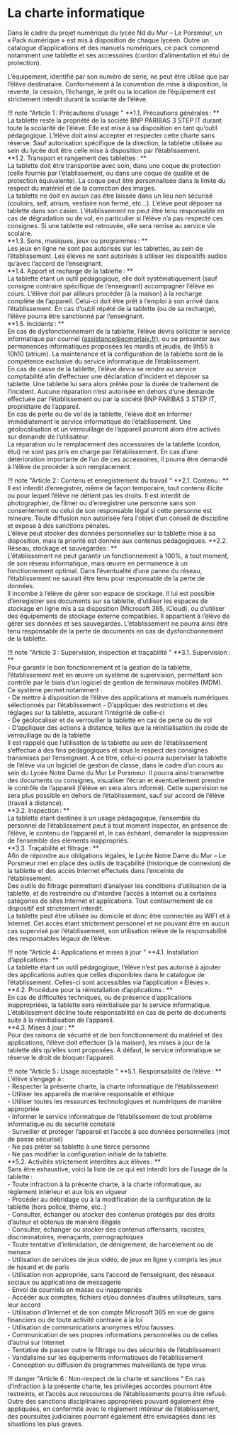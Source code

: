 # La charte informatique

Dans le cadre du projet numérique du lycée Nd du Mur – Le Porsmeur, un « Pack numérique » est mis à disposition de chaque lycéen. Outre un catalogue d’applications et des manuels numériques, ce pack comprend notamment une tablette et ses accessoires (cordon d’alimentation et étui de protection).  

L’équipement, identifié par son numéro de série, ne peut être utilisé que par l’élève destinataire. Conformément à la convention de mise à disposition, la revente, la cession, l’échange, le prêt ou la location de l’équipement est strictement interdit durant la scolarité de l’élève. 

!!! note "Article 1 : Précautions d’usage "
    **1.1. Précautions générales : **  
    La tablette reste la propriété de la société BNP PARIBAS 3 STEP IT durant toute la scolarité de l’élève. Elle est mise à sa disposition en tant qu’outil pédagogique. L’élève doit ainsi accepter et respecter cette charte sans réserve. Sauf autorisation spécifique de la direction, la tablette utilisée au sein du lycée doit être celle mise à disposition par l’établissement.  
     **1.2. Transport et rangement des tablettes : **  
    La tablette doit être transportée avec soin, dans une coque de protection (celle fournie par l’établissement, ou dans une coque de qualité et de protection équivalente). La coque peut être personnalisée dans la limite du respect du matériel et de la correction des images.  
    La tablette ne doit en aucun cas être laissée dans un lieu non sécurisé (couloirs, self, atrium, vestiaire non fermé, etc…). L’élève peut déposer sa tablette dans son casier. L’établissement ne peut être tenu responsable en cas de dégradation ou de vol, en particulier si l’élève n’a pas respecté ces consignes. Si une tablette est retrouvée, elle sera remise au service vie scolaire.  
     **1.3. Sons, musiques, jeux ou programmes : **  
    Les jeux en ligne ne sont pas autorisés sur les tablettes, au sein de l’établissement. Les élèves ne sont autorisés à utiliser les dispositifs audios qu’avec l’accord de l’enseignant.  
     **1.4. Apport et recharge de la tablette : **  
    La tablette étant un outil pédagogique, elle doit systématiquement (sauf consigne contraire spécifique de l’enseignant) accompagner l’élève en cours. L’élève doit par ailleurs procéder (à la maison) à la recharge complète de l’appareil. Celui-ci doit être prêt à l’emploi à son arrivé dans l’établissement. En cas d’oubli répété de la tablette (ou de sa recharge), l’élève pourra être sanctionné par l’enseignant.   
     **1.5. Incidents : **  
    En cas de dysfonctionnement de la tablette, l’élève devra solliciter le service informatique par courriel (assistance@ecmorlaix.fr), ou se présenter aux permanences informatiques proposées les mardis et jeudis, de 9h55 à 10h10 (atrium). La maintenance et la configuration de la tablette sont de la compétence exclusive du service informatique de l’établissement.  
    En cas de casse de la tablette, l’élève devra se rendre au service comptabilité afin d’effectuer une déclaration d’incident et déposer sa tablette. Une tablette lui sera alors prêtée pour la durée de traitement de l’incident. Aucune réparation n’est autorisée en dehors d’une demande effectuée par l’établissement ou par la société BNP PARIBAS 3 STEP IT, propriétaire de l’appareil.  
    En cas de perte ou de vol de la tablette, l’élève doit en informer immédiatement le service informatique de l’établissement. Une géolocalisation et un verrouillage de l’appareil pourront alors être activés sur demande de l’utilisateur.    
    La réparation ou le remplacement des accessoires de la tablette (cordon, étui) ne sont pas pris en charge par l’établissement. En cas d’une détérioration importante de l’un de ces accessoires, il pourra être demandé à l’élève de procéder à son remplacement.   

!!! note "Article 2 : Contenu et enregistrement du travail "
     **2.1. Contenu : **  
    Il est interdit d’enregistrer, même de façon temporaire, tout contenu illicite ou pour lequel l’élève ne détient pas les droits. Il est interdit de photographier, de filmer ou d’enregistrer une personne sans son consentement ou celui de son responsable légal si cette personne est mineure. Toute diffusion non autorisée fera l'objet d’un conseil de discipline et expose à des sanctions pénales.   
    L’élève peut stocker des données personnelles sur la tablette mise à sa disposition, mais la priorité est donnée aux contenus pédagogiques. 
     **2.2. Réseau, stockage et sauvegardes : **  
    L’établissement ne peut garantir un fonctionnement à 100%, à tout moment, de son réseau informatique, mais œuvre en permanence à un fonctionnement optimal. Dans l’éventualité d’une panne du réseau, l’établissement ne saurait être tenu pour responsable de la perte de données.   
    Il incombe à l’élève de gérer son espace de stockage. Il lui est possible d’enregistrer ses documents sur sa tablette, d’utiliser les espaces de stockage en ligne mis à sa disposition (Microsoft 365, iCloud), ou d’utiliser des équipements de stockage externe compatibles. Il appartient à l’élève de gérer ses données et ses sauvegardes. L’établissement ne pourra ainsi être tenu responsable de la perte de documents en cas de dysfonctionnement de la tablette.  
 

!!! note "Article 3 : Supervision, inspection et traçabilité "
     **3.1. Supervision : **  
    Pour garantir le bon fonctionnement et la gestion de la tablette, l’établissement met en œuvre un système de supervision, permettant son contrôle par le biais d’un logiciel de gestion de terminaux mobiles (MDM). Ce système permet notamment :  
    - De mettre à disposition de l’élève des applications et manuels numériques sélectionnés par l’établissement 
    - D’appliquer des restrictions et des réglages sur la tablette, assurant l’intégrité de celle-ci  
    - De géolocaliser et de verrouiller la tablette en cas de perte ou de vol  
    - D’appliquer des actions à distance, telles que la réinitialisation du code de verrouillage ou de la tablette  
    Il est rappelé que l’utilisation de la tablette au sein de l’établissement s’effectue à des fins pédagogiques et sous le respect des consignes transmises par l’enseignant. A ce titre, celui-ci pourra superviser la tablette de l’élève via un logiciel de gestion de classe, dans le cadre d’un cours au sein du Lycée Notre Dame du Mur Le Porsmeur. Il pourra ainsi transmettre des documents ou consignes, visualiser l’écran et éventuellement prendre le contrôle de l’appareil (l’élève en sera alors informé). Cette supervision ne sera plus possible en dehors de l’établissement, sauf sur accord de l’élève (travail à distance).  
     **3.2. Inspection : **  
    La tablette étant destinée à un usage pédagogique, l’ensemble du personnel de l’établissement peut à tout moment inspecter, en présence de l’élève, le contenu de l’appareil et, le cas échéant, demander la suppression de l’ensemble des éléments inappropriés.  
     **3.3. Traçabilité et filtrage : **  
    Afin de répondre aux obligations légales, le Lycée Notre Dame du Mur – Le Porsmeur met en place des outils de traçabilité (historique de connexion) de la tablette et des accès Internet effectués dans l’enceinte de l’établissement.  
    Des outils de filtrage permettent d’analyser les conditions d’utilisation de la tablette, et de restreindre ou d’interdire l’accès à Internet ou à certaines catégories de sites Internet et applications. Tout contournement de ce dispositif est strictement interdit.  
    La tablette peut être utilisée au domicile et donc être connectée au WIFI et à Internet. Cet accès étant strictement personnel et ne pouvant être en aucun cas supervisé par l’établissement, son utilisation relève de la responsabilité des responsables légaux de l’élève. 


!!! note "Article 4 : Applications et mises à jour " 
     **4.1. Installation d’applications : **  
    La tablette étant un outil pédagogique, l’élève n’est pas autorisé à ajouter des applications autres que celles disponibles dans le catalogue de l’établissement. Celles-ci sont accessibles via l’application « Elèves ».   
     **4.2. Procédure pour la réinstallation d’applications : **  
    En cas de difficultés techniques, ou de présence d’applications inappropriées, la tablette sera réinitialisée par le service informatique.         L’établissement décline toute responsabilité en cas de perte de documents suite à la réinitialisation de l’appareil.  
     **4.3. Mises à jour : **  
    Pour des raisons de sécurité et de bon fonctionnement du matériel et des applications, l’élève doit effectuer (à la maison), les mises à jour de la tablette dès qu’elles sont proposées. A défaut, le service informatique se réserve le droit de bloquer l’appareil.   

!!! note "Article 5 : Usage acceptable "
     **5.1. Responsabilité de l’élève : **  
    L’élève s’engage à :  
    - Respecter la présente charte, la charte informatique de l’établissement  
    - Utiliser les appareils de manière responsable et éthique  
    - Utiliser toutes les ressources technologiques et numériques de manière appropriée  
    - Informer le service informatique de l’établissement de tout problème informatique ou de sécurité constaté  
    - Surveiller et protéger l’appareil et l’accès à ses données personnelles (mot de passe sécurisé)  
    - Ne pas prêter sa tablette à une tierce personne  
    - Ne pas modifier la configuration initiale de la tablette.  
     **5.2. Activités strictement interdites aux élèves : **  
    Sans être exhaustive, voici la liste de ce qui est interdit lors de l’usage de la tablette :  
    - Toute infraction à la présente charte, à la charte informatique, au règlement intérieur et aux lois en vigueur  
    - Procéder au débridage ou à la modification de la configuration de la tablette (hors police, thème, etc..)  
    - Consulter, échanger ou stocker des contenus protégés par des droits d’auteur et obtenus de manière illégale  
    - Consulter, échanger ou stocker des contenus offensants, racistes, discriminatoires, menaçants, pornographiques  
    - Toute tentative d’intimidation, de dénigrement, de harcèlement ou de menace  
    - Utilisation de services de jeux vidéo, de jeux en ligne y compris les jeux de hasard et de paris  
    - Utilisation non appropriée, sans l’accord de l’enseignant, des réseaux sociaux ou applications de messagerie  
    - Envoi de courriels en masse ou inappropriés  
    - Accéder aux comptes, fichiers et/ou données d’autres utilisateurs, sans leur accord   
    - Utilisation d’Internet et de son compte Microsoft 365 en vue de gains financiers ou de toute activité contraire à la loi  
    - Utilisation de communications anonymes et/ou fausses.  
    - Communication de ses propres informations personnelles ou de celles d’autrui sur Internet  
    - Tentative de passer outre le filtrage ou des sécurités de l’établissement  
    - Vandalisme sur les équipements informatiques de l’établissement  
    - Conception ou diffusion de programmes malveillants de type virus 

!!! danger "Article 6 : Non-respect de la charte et sanctions "
    En cas d’infraction à la présente charte, les privilèges accordés pourront être restreints, et l’accès aux ressources de l’établissements pourra être refusé. Outre des sanctions disciplinaires appropriées pouvant également être appliquées, en conformité avec le règlement intérieur de l’établissement, des poursuites judiciaires pourront également être envisagées dans les situations les plus graves. 

